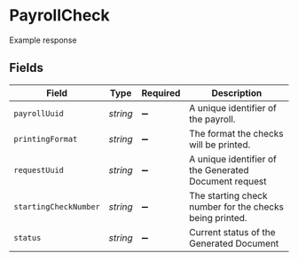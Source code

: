 # PayrollCheck

Example response


## Fields

| Field                                                   | Type                                                    | Required                                                | Description                                             |
| ------------------------------------------------------- | ------------------------------------------------------- | ------------------------------------------------------- | ------------------------------------------------------- |
| `payrollUuid`                                           | *string*                                                | :heavy_minus_sign:                                      | A unique identifier of the payroll.                     |
| `printingFormat`                                        | *string*                                                | :heavy_minus_sign:                                      | The format the checks will be printed.                  |
| `requestUuid`                                           | *string*                                                | :heavy_minus_sign:                                      | A unique identifier of the Generated Document request   |
| `startingCheckNumber`                                   | *string*                                                | :heavy_minus_sign:                                      | The starting check number for the checks being printed. |
| `status`                                                | *string*                                                | :heavy_minus_sign:                                      | Current status of the Generated Document                |